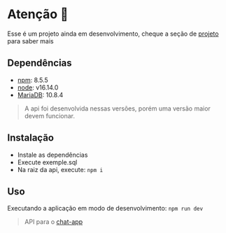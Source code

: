 # Atenção :construction:
  Esse é um projeto ainda em desenvolvimento, cheque a seção de [projeto](https://github.com/users/rene-0/projects/1) para saber mais
## Dependências
  * [npm](https://nodejs.org/en/download/): 8.5.5
  * [node](https://nodejs.org/en/download/): v16.14.0
  * [MariaDB](https://mariadb.org/download/?t=mariadb&p=mariadb&r=10.8.4&os=windows&cpu=x86_64&pkg=msi&m=fder): 10.8.4

> A api foi desenvolvida nessas versões, porém uma versão maior devem funcionar.

## Instalação
  * Instale as dependências
  * Execute exemple.sql
  * Na raiz da api, execute:  ``` npm i ```

## Uso
  Executando a aplicação em modo de desenvolvimento: ``` npm run dev ```

> API para o [chat-app](https://github.com/rene-0/chat-app)